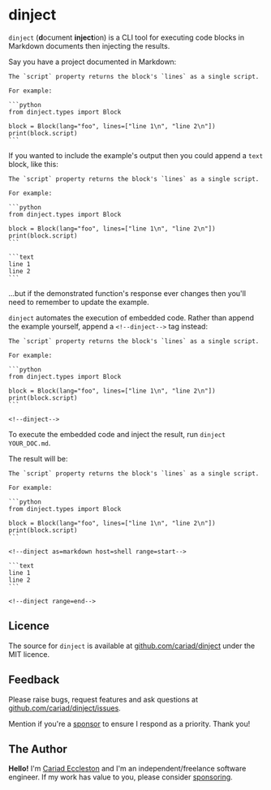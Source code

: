 # dinject

`dinject` (**d**ocument **inject**ion) is a CLI tool for executing code blocks in Markdown documents then injecting the results.

Say you have a project documented in Markdown:

    The `script` property returns the block's `lines` as a single script.

    For example:

    ```python
    from dinject.types import Block

    block = Block(lang="foo", lines=["line 1\n", "line 2\n"])
    print(block.script)
    ```

If you wanted to include the example's output then you could append a `text` block, like this:

    The `script` property returns the block's `lines` as a single script.

    For example:

    ```python
    from dinject.types import Block

    block = Block(lang="foo", lines=["line 1\n", "line 2\n"])
    print(block.script)
    ```

    ```text
    line 1
    line 2
    ```

...but if the demonstrated function's response ever changes then you'll need to remember to update the example.

`dinject` automates the execution of embedded code. Rather than append the example yourself, append a `<!--dinject-->` tag instead:

    The `script` property returns the block's `lines` as a single script.

    For example:

    ```python
    from dinject.types import Block

    block = Block(lang="foo", lines=["line 1\n", "line 2\n"])
    print(block.script)
    ```

    <!--dinject-->

To execute the embedded code and inject the result, run `dinject YOUR_DOC.md`.

The result will be:

    The `script` property returns the block's `lines` as a single script.

    For example:

    ```python
    from dinject.types import Block

    block = Block(lang="foo", lines=["line 1\n", "line 2\n"])
    print(block.script)
    ```

    <!--dinject as=markdown host=shell range=start-->

    ```text
    line 1
    line 2
    ```

    <!--dinject range=end-->

## Licence

The source for `dinject` is available at [github.com/cariad/dinject](https://github.com/cariad/dinject) under the MIT licence.

## Feedback

Please raise bugs, request features and ask questions at [github.com/cariad/dinject/issues](https://github.com/cariad/dinject/issues).

Mention if you're a [sponsor](https://github.com/sponsors/cariad) to ensure I respond as a priority. Thank you!

## The Author

**Hello!** I'm [Cariad Eccleston](https://cariad.io) and I'm an independent/freelance software engineer. If my work has value to you, please consider [sponsoring](https://github.com/sponsors/cariad/).
